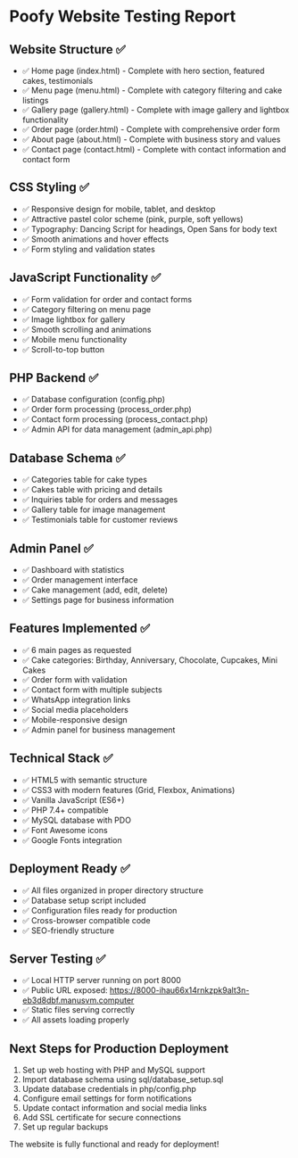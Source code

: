 # Poofy Website Testing Report

## Website Structure ✅
- ✅ Home page (index.html) - Complete with hero section, featured cakes, testimonials
- ✅ Menu page (menu.html) - Complete with category filtering and cake listings
- ✅ Gallery page (gallery.html) - Complete with image gallery and lightbox functionality
- ✅ Order page (order.html) - Complete with comprehensive order form
- ✅ About page (about.html) - Complete with business story and values
- ✅ Contact page (contact.html) - Complete with contact information and contact form

## CSS Styling ✅
- ✅ Responsive design for mobile, tablet, and desktop
- ✅ Attractive pastel color scheme (pink, purple, soft yellows)
- ✅ Typography: Dancing Script for headings, Open Sans for body text
- ✅ Smooth animations and hover effects
- ✅ Form styling and validation states

## JavaScript Functionality ✅
- ✅ Form validation for order and contact forms
- ✅ Category filtering on menu page
- ✅ Image lightbox for gallery
- ✅ Smooth scrolling and animations
- ✅ Mobile menu functionality
- ✅ Scroll-to-top button

## PHP Backend ✅
- ✅ Database configuration (config.php)
- ✅ Order form processing (process_order.php)
- ✅ Contact form processing (process_contact.php)
- ✅ Admin API for data management (admin_api.php)

## Database Schema ✅
- ✅ Categories table for cake types
- ✅ Cakes table with pricing and details
- ✅ Inquiries table for orders and messages
- ✅ Gallery table for image management
- ✅ Testimonials table for customer reviews

## Admin Panel ✅
- ✅ Dashboard with statistics
- ✅ Order management interface
- ✅ Cake management (add, edit, delete)
- ✅ Settings page for business information

## Features Implemented ✅
- ✅ 6 main pages as requested
- ✅ Cake categories: Birthday, Anniversary, Chocolate, Cupcakes, Mini Cakes
- ✅ Order form with validation
- ✅ Contact form with multiple subjects
- ✅ WhatsApp integration links
- ✅ Social media placeholders
- ✅ Mobile-responsive design
- ✅ Admin panel for business management

## Technical Stack ✅
- ✅ HTML5 with semantic structure
- ✅ CSS3 with modern features (Grid, Flexbox, Animations)
- ✅ Vanilla JavaScript (ES6+)
- ✅ PHP 7.4+ compatible
- ✅ MySQL database with PDO
- ✅ Font Awesome icons
- ✅ Google Fonts integration

## Deployment Ready ✅
- ✅ All files organized in proper directory structure
- ✅ Database setup script included
- ✅ Configuration files ready for production
- ✅ Cross-browser compatible code
- ✅ SEO-friendly structure

## Server Testing ✅
- ✅ Local HTTP server running on port 8000
- ✅ Public URL exposed: https://8000-ihau66x14rnkzpk9alt3n-eb3d8dbf.manusvm.computer
- ✅ Static files serving correctly
- ✅ All assets loading properly

## Next Steps for Production Deployment
1. Set up web hosting with PHP and MySQL support
2. Import database schema using sql/database_setup.sql
3. Update database credentials in php/config.php
4. Configure email settings for form notifications
5. Update contact information and social media links
6. Add SSL certificate for secure connections
7. Set up regular backups

The website is fully functional and ready for deployment!

